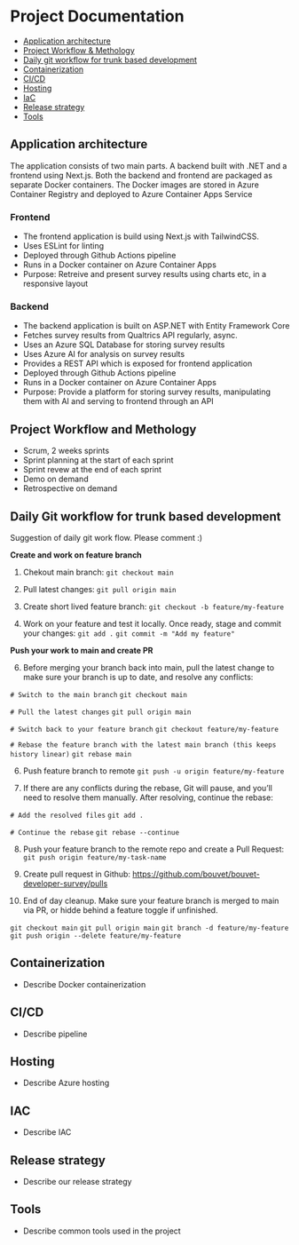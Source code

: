 # Project Documentation

- [Application architecture](#application-architecture)
- [Project Workflow & Methology](#project-workflow-and-methology)
- [Daily git workflow for trunk based development](#daily-git-workflow-for-trunk-based-development)
- [Containerization](#containerization)
- [CI/CD](#ci/cd)
- [Hosting](#hosting)
- [IaC](#iac)
- [Release strategy](#release-strategy)
- [Tools](#tools)

## Application architecture

The application consists of two main parts. A backend built with .NET and a frontend using Next.js. Both the backend and frontend are packaged as separate Docker containers. The Docker images are stored in Azure Container Registry and deployed to Azure Container Apps Service

### Frontend

- The frontend application is build using Next.js with TailwindCSS.
- Uses ESLint for linting
- Deployed through Github Actions pipeline
- Runs in a Docker container on Azure Container Apps
- Purpose: Retreive and present survey results using charts etc, in a responsive layout

### Backend

- The backend application is built on ASP.NET with Entity Framework Core
- Fetches survey results from Qualtrics API regularly, async.
- Uses an Azure SQL Database for storing survey results
- Uses Azure AI for analysis on survey results
- Provides a REST API which is exposed for frontend application
- Deployed through Github Actions pipeline
- Runs in a Docker container on Azure Container Apps
- Purpose: Provide a platform for storing survey results, manipulating them with AI and serving to frontend through an API

## Project Workflow and Methology

- Scrum, 2 weeks sprints
- Sprint planning at the start of each sprint
- Sprint revew at the end of each sprint
- Demo on demand
- Retrospective on demand

## Daily Git workflow for trunk based development

Suggestion of daily git work flow. Please comment :)

**Create and work on feature branch**

1. Chekout main branch:
`git checkout main`

2. Pull latest changes:
`git pull origin main`

3. Create short lived feature branch:
`git checkout -b feature/my-feature`

5. Work on your feature and test it locally. Once ready, stage and commit your changes:
`git add .`
`git commit -m "Add my feature"`

**Push your work to main and create PR**

6. Before merging your branch back into main, pull the latest change to make sure your branch is up to date, and resolve any conflicts:

`# Switch to the main branch`
`git checkout main`

`# Pull the latest changes`
`git pull origin main`

`# Switch back to your feature branch`
`git checkout feature/my-feature`

`# Rebase the feature branch with the latest main branch (this keeps history linear)`
`git rebase main`


6. Push feature branch to remote
`git push -u origin feature/my-feature`

7. If there are any conflicts during the rebase, Git will pause, and you’ll need to resolve them manually. After resolving, continue the rebase:

`# Add the resolved files`
`git add .`

`# Continue the rebase`
`git rebase --continue`


8. Push your feature branch to the remote repo and create a Pull Request:
`git push origin feature/my-task-name`

9. Create pull request in Github:
https://github.com/bouvet/bouvet-developer-survey/pulls

10. End of day cleanup. Make sure your feature branch is merged to main via PR, or hidde behind a feature toggle if unfinished.

`git checkout main`
`git pull origin main`
`git branch -d feature/my-feature`
`git push origin --delete feature/my-feature`

## Containerization

- Describe Docker containerization

## CI/CD

- Describe pipeline

## Hosting

- Describe Azure hosting

## IAC

- Describe IAC

## Release strategy

- Describe our release strategy

## Tools

- Describe common tools used in the project




